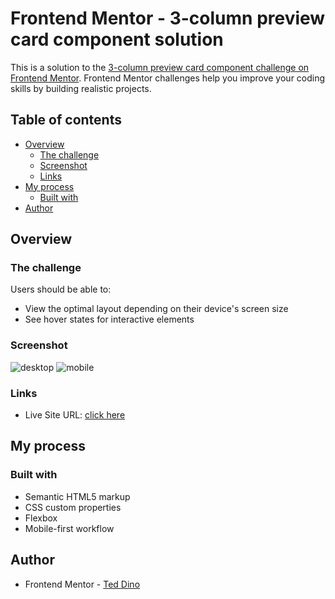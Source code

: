# Frontend Mentor - 3-column preview card component solution

This is a solution to the [3-column preview card component challenge on Frontend Mentor](https://www.frontendmentor.io/challenges/3column-preview-card-component-pH92eAR2-). Frontend Mentor challenges help you improve your coding skills by building realistic projects. 

## Table of contents

- [Overview](#overview)
  - [The challenge](#the-challenge)
  - [Screenshot](#screenshot)
  - [Links](#links)
- [My process](#my-process)
  - [Built with](#built-with)
- [Author](#author)

## Overview

### The challenge

Users should be able to:

- View the optimal layout depending on their device's screen size
- See hover states for interactive elements

### Screenshot

![desktop](https://user-images.githubusercontent.com/84649871/132993329-f1333997-293e-4417-9a77-85616a8a3a2e.png)
![mobile](https://user-images.githubusercontent.com/84649871/132993322-5fec7ab8-6b47-4fdb-afe3-0074c369b818.png)

### Links

- Live Site URL: [click here](https://ted-dino.github.io/Frontend-Mentor/Three%20Column%20Preview%20Card/)

## My process

### Built with

- Semantic HTML5 markup
- CSS custom properties
- Flexbox
- Mobile-first workflow

## Author

- Frontend Mentor - [Ted Dino](https://www.frontendmentor.io/profile/ted-dino)
